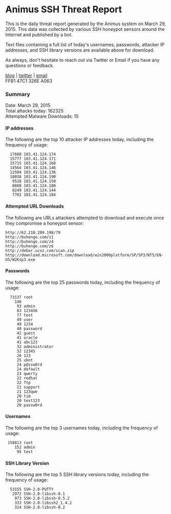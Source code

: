 # Animus SSH Threat Report

This is the daily threat report generated by the Animus system on March 29, 2015. This data was collected by various SSH honeypot sensors around the Internet and published by a bot.  

Text files containing a full list of today's usernames, passwords, attacker IP addresses, and SSH library versions are available above for download.  

As always, don't hesitate to reach out via Twitter or Email if you have any questions or feedback.  

[blog](http://morris.guru) | [twitter](https://twitter.com/andrew___morris) | [email](mailto:andrew@morris.guru)  
FFB1 47C1 326E A063  

### Summary

Date: March 29, 2015  
Total attacks today: 162325  
Attempted Malware Downloads: 15 

#### IP addresses
The following are the top 10 attacker IP addresses today, including the frequency of usage:
```
  17608 103.41.124.174
  15777 103.41.124.171
  15715 103.41.124.168
  14564 103.41.124.146
  12504 103.41.124.136
  10038 103.41.124.190
   9528 103.41.124.150
   8888 103.41.124.180
   8249 103.41.124.144
   7702 103.41.124.184
```

#### Attempted URL Downloads
The following are URLs attackers attempted to download and execute once they compromise a honeypot sensor:
```
http://62.210.209.198/79
http://buhenge.com/z1
http://buhenge.com/z4
http://buhenge.com/z6
http://debar.ucoz.com/scan.zip
http://download.microsoft.com/download/win2000platform/SP/SP3/NT5/EN-US/W2Ksp3.exe
```

#### Passwords
The following are the top 25 passwords today, including the frequency of usage:
```
  73137 root
    146 
     93 admin
     83 123456
     77 test
     49 user
     49 1234
     48 password
     42 guest
     41 oracle
     41 abc123
     32 administrator
     32 12345
     26 123
     25 ubnt
     24 p@ssw0rd
     24 default
     23 qwerty
     22 redhat
     22 ftp
     21 support
     21 123qwe
     20 tim
     20 test123
     20 passw0rd
```

#### Usernames
The following are the top 3 usernames today, including the frequency of usage:
```
 158813 root
    152 admin
     95 test
```

#### SSH Library Version
The following are the top 5 SSH library versions today, including the frequency of usage:
```
  53155 SSH-2.0-PUTTY
   2972 SSH-2.0-libssh-0.1
    973 SSH-2.0-libssh-0.5.2
    333 SSH-2.0-libssh2_1.4.1
    314 SSH-2.0-libssh-0.2
```
